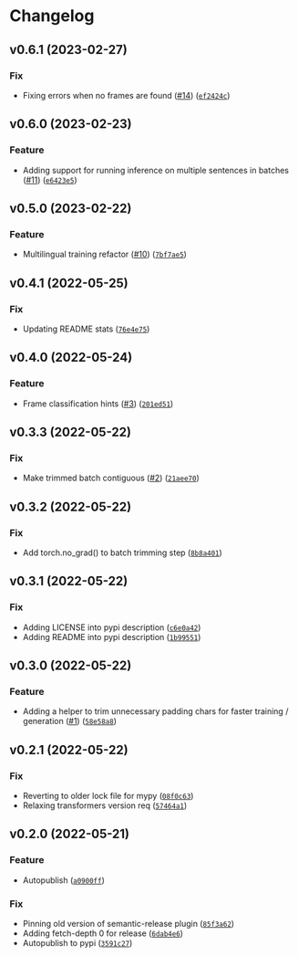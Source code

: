 # Changelog

<!--next-version-placeholder-->

## v0.6.1 (2023-02-27)
### Fix
* Fixing errors when no frames are found ([#14](https://github.com/chanind/frame-semantic-transformer/issues/14)) ([`ef2424c`](https://github.com/chanind/frame-semantic-transformer/commit/ef2424cba57515b9aa8205fe29f015b57f26504e))

## v0.6.0 (2023-02-23)
### Feature
* Adding support for running inference on multiple sentences in batches ([#11](https://github.com/chanind/frame-semantic-transformer/issues/11)) ([`e6423e5`](https://github.com/chanind/frame-semantic-transformer/commit/e6423e594de22850d9ea6369f80ca9a0e81ac8e0))

## v0.5.0 (2023-02-22)
### Feature
* Multilingual training refactor ([#10](https://github.com/chanind/frame-semantic-transformer/issues/10)) ([`7bf7ae5`](https://github.com/chanind/frame-semantic-transformer/commit/7bf7ae5474cc586739f1ad77848e45db09ff5a0d))

## v0.4.1 (2022-05-25)
### Fix
* Updating README stats ([`76e4e75`](https://github.com/chanind/frame-semantic-transformer/commit/76e4e754b534389de9c86caced762461ae884e88))

## v0.4.0 (2022-05-24)
### Feature
* Frame classification hints ([#3](https://github.com/chanind/frame-semantic-transformer/issues/3)) ([`201ed51`](https://github.com/chanind/frame-semantic-transformer/commit/201ed517c7a78b32d659150dadf11fcd7b4fea6d))

## v0.3.3 (2022-05-22)
### Fix
* Make trimmed batch contiguous ([#2](https://github.com/chanind/frame-semantic-transformer/issues/2)) ([`21aee70`](https://github.com/chanind/frame-semantic-transformer/commit/21aee707b25a96139f19c84c176fe692323e6b48))

## v0.3.2 (2022-05-22)
### Fix
* Add torch.no_grad() to batch trimming step ([`8b8a401`](https://github.com/chanind/frame-semantic-transformer/commit/8b8a401b339b674abeca300408d613472f6fa197))

## v0.3.1 (2022-05-22)
### Fix
* Adding LICENSE into pypi description ([`c6e0a42`](https://github.com/chanind/frame-semantic-transformer/commit/c6e0a42fc606cc06399f67966338ebbd8bc0e5d9))
* Adding README into pypi description ([`1b99551`](https://github.com/chanind/frame-semantic-transformer/commit/1b9955136ff6f4679aa093fd7a05765c035f03f4))

## v0.3.0 (2022-05-22)
### Feature
* Adding a helper to trim unnecessary padding chars for faster training / generation ([#1](https://github.com/chanind/frame-semantic-transformer/issues/1)) ([`58e58a8`](https://github.com/chanind/frame-semantic-transformer/commit/58e58a8ee19da5a57b24d6aa8ab0a440fc9e1c93))

## v0.2.1 (2022-05-22)
### Fix
* Reverting to older lock file for mypy ([`08f0c63`](https://github.com/chanind/frame-semantic-transformer/commit/08f0c638f02d7b2dfd0589b8ace2232dfd3e9fb8))
* Relaxing transformers version req ([`57464a1`](https://github.com/chanind/frame-semantic-transformer/commit/57464a19cb69a21f91a1477ec44cc5ee09a29be2))

## v0.2.0 (2022-05-21)
### Feature
* Autopublish ([`a0900ff`](https://github.com/chanind/frame-semantic-transformer/commit/a0900ff546e99be008491b9b2446d9534e08af76))

### Fix
* Pinning old version of semantic-release plugin ([`85f3a62`](https://github.com/chanind/frame-semantic-transformer/commit/85f3a625225da5c880b929c147bcf65bd629f2ea))
* Adding fetch-depth 0 for release ([`6dab4e6`](https://github.com/chanind/frame-semantic-transformer/commit/6dab4e661059cc8e895161cc07e3bec84719f784))
* Autopublish to pypi ([`3591c27`](https://github.com/chanind/frame-semantic-transformer/commit/3591c27a78ff7a687d378649b806dfacce00d775))

